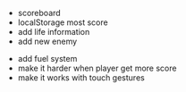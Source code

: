 + scoreboard
+ localStorage most score
+ add life information
+ add new enemy
- add fuel system
- make it harder when player get more score
- make it works with touch gestures
